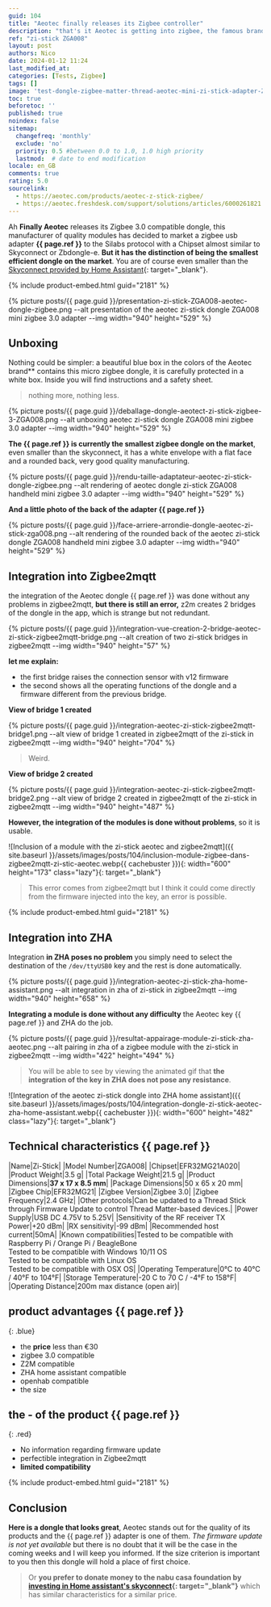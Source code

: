 ```yaml
---
guid: 104
title: "Aeotec finally releases its Zigbee controller"
description: "that's it Aeotec is getting into zigbee, the famous brand known for its quality modules is finally releasing a zigbee controller, the zi-stick"
ref: "zi-stick ZGA008"
layout: post
authors: Nico
date: 2024-01-12 11:24
last_modified_at: 
categories: [Tests, Zigbee]
tags: []
image: 'test-dongle-zigbee-matter-thread-aeotec-mini-zi-stick-adapter-ZGA008.png'
toc: true
beforetoc: ''
published: true
noindex: false
sitemap:
  changefreq: 'monthly'
  exclude: 'no'
  priority: 0.5 #between 0.0 to 1.0, 1.0 high priority
  lastmod:  # date to end modification
locale: en_GB
comments: true
rating: 5.0 
sourcelink:
  - https://aeotec.com/products/aeotec-z-stick-zigbee/
  - https://aeotec.freshdesk.com/support/solutions/articles/6000261821
---
```


Ah **Finally Aeotec** releases its Zigbee 3.0 compatible dongle, this manufacturer of quality modules has decided to market a zigbee usb adapter **{{ page.ref }}** to the Silabs protocol with a Chipset almost similar to Skyconnect or Zbdongle-e. **But it has the distinction of being the smallest efficient dongle on the market**.
You are of course even smaller than the [Skyconnect provided by Home Assistant](https://www.home-assistant.io/skyconnect/){: target="_blank"}.

{% include product-embed.html guid="2181" %}

{% picture posts/{{ page.guid }}/presentation-zi-stick-ZGA008-aeotec-dongle-zigbee.png --alt presentation of the aeotec zi-stick dongle ZGA008 mini zigbee 3.0 adapter --img width="940" height="529" %}

## Unboxing

Nothing could be simpler: a beautiful blue box in the colors of the Aeotec brand** contains this micro zigbee dongle, it is carefully protected in a white box. Inside you will find instructions and a safety sheet.

> nothing more, nothing less.
 
{% picture posts/{{ page.guid }}/deballage-dongle-aeotect-zi-stick-zigbee-3-ZGA008.png --alt unboxing aeotec zi-stick dongle ZGA008 mini zigbee 3.0 adapter --img width="940" height="529" %}

**The {{ page.ref }} is currently the smallest zigbee dongle on the market**, even smaller than the skyconnect, it has a white envelope with a flat face and a rounded back, very good quality manufacturing.

{% picture posts/{{ page.guid }}/rendu-taille-adaptateur-aeotec-zi-stick-dongle-zigbee.png --alt rendering of aeotec dongle zi-stick ZGA008 handheld mini zigbee 3.0 adapter --img width="940" height="529" %}

**And a little photo of the back of the adapter {{ page.ref }}**

{% picture posts/{{ page.guid }}/face-arriere-arrondie-dongle-aeotec-zi-stick-zga008.png --alt rendering of the rounded back of the aeotec zi-stick dongle ZGA008 handheld mini zigbee 3.0 adapter --img width="940" height="529" %}

## Integration into Zigbee2mqtt

the integration of the Aeotec dongle {{ page.ref }} was done without any problems in zigbee2mqtt, **but there is still an error,** z2m creates 2 bridges of the dongle in the app, which is strange but not redundant.

{% picture posts/{{ page.guid }}/integration-vue-creation-2-bridge-aeotec-zi-stick-zigbee2mqtt-bridge.png --alt creation of two zi-stick bridges in zigbee2mqtt --img width="940" height="57" %}

**let me explain:**
- the first bridge raises the connection sensor with v12 firmware
- the second shows all the operating functions of the dongle and a firmware different from the previous bridge.

**View of bridge 1 created**

{% picture posts/{{ page.guid }}/integration-aeotec-zi-stick-zigbee2mqtt-bridge1.png --alt view of bridge 1 created in zigbee2mqtt of the zi-stick in zigbee2mqtt --img width="940" height="704" %}

> Weird.

**View of bridge 2 created**

{% picture posts/{{ page.guid }}/integration-aeotec-zi-stick-zigbee2mqtt-bridge2.png --alt view of bridge 2 created in zigbee2mqtt of the zi-stick in zigbee2mqtt --img width="940" height="487" %}

**However, the integration of the modules is done without problems**, so it is usable.

![Inclusion of a module with the zi-stick aeotec and zigbee2mqtt]({{ site.baseurl }}/assets/images/posts/104/inclusion-module-zigbee-dans-zigbee2mqtt-zi-stic-aeotec.webp{{ cachebuster }}){: width="600" height="173" class="lazy"}{: target="_blank"}

> This error comes from zigbee2mqtt but I think it could come directly from the firmware injected into the key, an error is possible.

{% include product-embed.html guid="2181" %}

## Integration into ZHA

Integration **in ZHA poses no problem** you simply need to select the destination of the ```/dev/ttyUSB0``` key and the rest is done automatically.

{% picture posts/{{ page.guid }}/integration-aeotec-zi-stick-zha-home-assistant.png --alt integration in zha of zi-stick in zigbee2mqtt --img width="940" height="658" %}

**Integrating a module is done without any difficulty** the Aeotec key {{ page.ref }} and ZHA do the job.

{% picture posts/{{ page.guid }}/resultat-appairage-module-zi-stick-zha-aeotec.png --alt pairing in zha of a zigbee module with the zi-stick in zigbee2mqtt --img width="422" height="494" %}

> You will be able to see by viewing the animated gif that **the integration of the key in ZHA does not pose any resistance**.

![Integration of the aeotec zi-stick dongle into ZHA home assistant]({{ site.baseurl }}/assets/images/posts/104/integration-dongle-zi-stick-aeotec-zha-home-assistant.webp{{ cachebuster }}){: width="600" height="482" class="lazy"}{: target="_blank"}

## Technical characteristics {{ page.ref }}

|Name|Zi-Stick|
|Model Number|ZGA008|
|Chipset|EFR32MG21A020|
|Product Weight|3.5 g|
|Total Package Weight|21.5 g|
|Product Dimensions|**37 x 17 x 8.5 mm**|
|Package Dimensions|50 x 65 x 20 mm|
|Zigbee Chip|EFR32MG21|
|Zigbee Version|Zigbee 3.0|
|Zigbee Frequency|2.4 GHz|
|Other protocols|Can be updated to a Thread Stick through Firmware Update to control Thread Matter-based devices.|
|Power Supply|USB DC 4.75V to 5.25V|
|Sensitivity of the RF receiver TX Power|+20 dBm|
|RX sensitivity|-99 dBm|
|Recommended host current|50mA|
|Known compatibilities|Tested to be compatible with Raspberry Pi / Orange Pi / BeagleBone<br />Tested to be compatible with Windows 10/11 OS<br />Tested to be compatible with Linux OS<br />Tested to be compatible with OSX OS|
|Operating Temperature|0°C to 40°C / 40°F to 104°F|
|Storage Temperature|-20 C to 70 C / -4°F to 158°F|
|Operating Distance|200m max distance (open air)|

## **product advantages** {{ page.ref }}
{: .blue}

- the **price** less than €30
- zigbee 3.0 compatible
- Z2M compatible
- ZHA home assistant compatible
- openhab compatible
- the size


## **the - of the product** {{ page.ref }}
{: .red}

- No information regarding firmware update
- perfectible integration in Zigbee2mqtt
- **limited compatibility**

{% include product-embed.html guid="2181" %}

## Conclusion

**Here is a dongle that looks great**, Aeotec stands out for the quality of its products and the {{ page.ref }} adapter is one of them. *The firmware update is not yet available* but there is no doubt that it will be the case in the coming weeks and I will keep you informed. If the size criterion is important to you then this dongle will hold a place of first choice.
> Or **you prefer to donate money to the nabu casa foundation by [investing in Home assistant's skyconnect](https://www.home-assistant.io/skyconnect/){: target="_blank"}** which has similar characteristics for a similar price. 